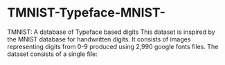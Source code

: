 # TMNIST-Typeface-MNIST-
TMNIST: A database of Typeface based digits This dataset is inspired by the MNIST database for handwritten digits. It consists of images representing digits from 0-9 produced using 2,990 google fonts files.  The dataset consists of a single file:
